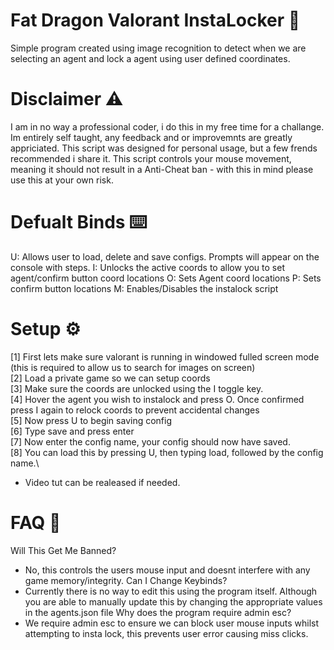 # Fat Dragon Valorant InstaLocker 🐉
Simple program created using image recognition to detect when we are selecting an agent and lock a agent using user defined coordinates. 

# Disclaimer ⚠️
I am in no way a professional coder, i do this in my free time for a challange. Im entirely self taught, any feedback and or improvemnts are greatly appriciated. This script was designed for personal usage, but a few frends recommended i share it. This script controls your mouse movement, meaning it should not result in a Anti-Cheat ban - with this in mind please use this at your own risk. 

# Defualt Binds ⌨️ 
U: Allows user to load, delete and save configs. Prompts will appear on the console with steps.
I: Unlocks the active coords to allow you to set agent/confirm button coord locations 
O: Sets Agent coord locations
P: Sets confirm button locations
M: Enables/Disables the instalock script

# Setup ⚙️
[1] First lets make sure valorant is running in windowed fulled screen mode (this is required to allow us to search for images on screen)\
[2] Load a private game so we can setup coords\
[3] Make sure the coords are unlocked using the I toggle key.\
[4] Hover the agent you wish to instalock and press O. Once confirmed press I again to relock coords to prevent accidental changes\
[5] Now press U to begin saving config\
[6] Type save and press enter\
[7] Now enter the config name, your config should now have saved.\
[8] You can load this by pressing U, then typing load,  followed by the config name.\
- Video tut can be realeased if needed.

# FAQ 📙
Will This Get Me Banned?
- No, this controls the users mouse input and doesnt interfere with any game memory/integrity.
Can I Change Keybinds?
- Currently there is no way to edit this using the program itself. Although you are able to manually update this by changing the appropriate values in the agents.json file 
Why does the program require admin esc?
- We require admin esc to ensure we can block user mouse inputs whilst attempting to insta lock, this prevents user error causing miss clicks.
